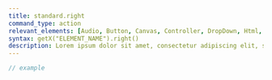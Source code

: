 ```yaml
---
title: standard.right
command_type: action
relevant_elements: [Audio, Button, Canvas, Controller, DropDown, Html, Image, MediaRecorder, Scale, Text, TextInput, Tooltip, Video, Youtube]
syntax: getX("ELEMENT_NAME").right()
description: Lorem ipsum dolor sit amet, consectetur adipiscing elit, sed do eiusmod tempor incididunt ut labore et dolore magna aliqua. Ut enim ad minim veniam, quis nostrud exercitation ullamco laboris nisi ut aliquip ex ea commodo consequat.
---
```


```javascript
// example
```